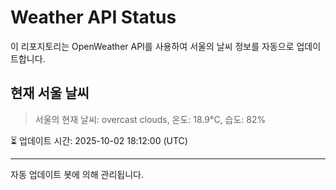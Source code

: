 
# Weather API Status

이 리포지토리는 OpenWeather API를 사용하여 서울의 날씨 정보를 자동으로 업데이트합니다.

## 현재 서울 날씨
> 서울의 현재 날씨: overcast clouds, 온도: 18.9°C, 습도: 82%

⏳ 업데이트 시간: 2025-10-02 18:12:00 (UTC)

---
자동 업데이트 봇에 의해 관리됩니다.
